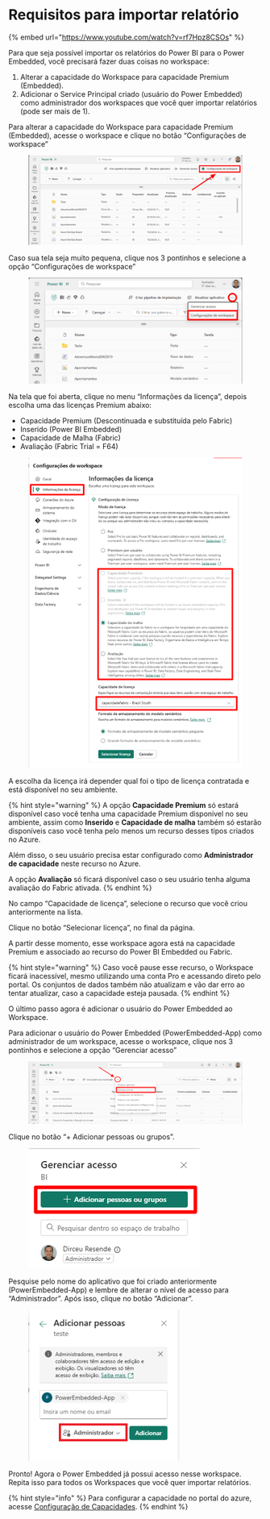 # Requisitos para importar relatório

{% embed url="https://www.youtube.com/watch?v=rf7Hpz8CSOs" %}

Para que seja possível importar os relatórios do Power BI para o Power Embedded, você precisará fazer duas coisas no workspace:

1. Alterar a capacidade do Workspace para capacidade Premium (Embedded).
2. Adicionar o Service Principal criado (usuário do Power Embedded) como administrador dos workspaces que você quer importar relatórios (pode ser mais de 1).

Para alterar a capacidade do Workspace para capacidade Premium (Embedded), acesse o workspace e clique no botão “Configurações de workspace”

<figure><img src="../../.gitbook/assets/image.png" alt=""><figcaption></figcaption></figure>

Caso sua tela seja muito pequena, clique nos 3 pontinhos e selecione a opção “Configurações de workspace”

<figure><img src="../../.gitbook/assets/image (1).png" alt=""><figcaption></figcaption></figure>



Na tela que foi aberta, clique no menu “Informações da licença”, depois escolha uma das licenças Premium abaixo:

* Capacidade Premium (Descontinuada e substituída pelo Fabric)
* Inserido (Power BI Embedded)
* Capacidade de Malha (Fabric)
* Avaliação (Fabric Trial = F64)

<figure><img src="../../.gitbook/assets/image (369).png" alt=""><figcaption></figcaption></figure>

A escolha da licença irá depender qual foi o tipo de licença contratada e está disponível no seu ambiente.

{% hint style="warning" %}
A opção **Capacidade Premium** só estará disponível caso você tenha uma capacidade Premium disponível no seu ambiente, assim como **Inserido** e **Capacidade de malha** também só estarão disponíveis caso você tenha pelo menos um recurso desses tipos criados no Azure.

Além disso, o seu usuário precisa estar configurado como **Administrador de capacidade** neste recurso no Azure.

A opção **Avaliação** só ficará disponível caso o seu usuário tenha alguma avaliação do Fabric ativada.
{% endhint %}

No campo “Capacidade de licença”, selecione o recurso que você criou anteriormente na lista.

Clique no botão “Selecionar licença”, no final da página.

A partir desse momento, esse workspace agora está na capacidade Premium e associado ao recurso do Power BI Embedded ou Fabric.

{% hint style="warning" %}
Caso você pause esse recurso, o Workspace ficará inacessível, mesmo utilizando uma conta Pro e acessando direto pelo portal. Os conjuntos de dados também não atualizam e vão dar erro ao tentar atualizar, caso a capacidade esteja pausada.
{% endhint %}



O último passo agora é adicionar o usuário do Power Embedded ao Workspace.

Para adicionar o usuário do Power Embedded (PowerEmbedded-App) como administrador de um workspace, acesse o workspace, clique nos 3 pontinhos e selecione a opção “Gerenciar acesso”

<figure><img src="../../.gitbook/assets/image (2) (1).png" alt=""><figcaption></figcaption></figure>

Clique no botão “+ Adicionar pessoas ou grupos”.

<div align="left">

<figure><img src="../../.gitbook/assets/image (3) (1).png" alt=""><figcaption></figcaption></figure>

</div>

Pesquise pelo nome do aplicativo que foi criado anteriormente (PowerEmbedded-App) e lembre de alterar o nível de acesso para “Administrador”. Após isso, clique no botão “Adicionar”.

<div align="left">

<figure><img src="../../.gitbook/assets/image (4).png" alt=""><figcaption></figcaption></figure>

</div>

Pronto! Agora o Power Embedded já possui acesso nesse workspace. Repita isso para todos os Workspaces que você quer importar relatórios.

{% hint style="info" %}
Para configurar a capacidade no portal do azure, acesse [Configuração de Capacidades](../artefatos/capacidades/).
{% endhint %}
